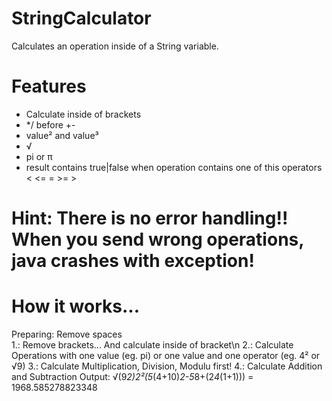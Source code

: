 # StringCalculator
Calculates an operation inside of a String variable.

# Features
* Calculate inside of brackets
* */ before +-
* value² and value³
* √
* pi or π
* result contains true|false when operation contains one of this operators < <= = >= >

# Hint: There is no error handling!! When you send wrong operations, java crashes with exception!

# How it works...

 Preparing: Remove spaces<br>
 1.: Remove brackets... And calculate inside of bracket\n
 2.: Calculate Operations with one value (eg. pi) or one value and one operator (eg. 4² or √9)
 3.: Calculate Multiplication, Division, Modulu first!
 4.: Calculate Addition and Subtraction
 Output: √(9*2)*2²*(5*(4+10)*2-5*8+(2*4*(1+1))) = 1968.585278823348
